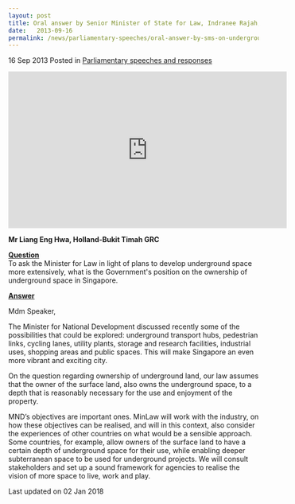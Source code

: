 ```yaml
---
layout: post
title: Oral answer by Senior Minister of State for Law, Indranee Rajah, to Parliamentary Question on underground space
date:   2013-09-16
permalink: /news/parliamentary-speeches/oral-answer-by-sms-on-underground-space
---
```



16 Sep 2013 Posted in [Parliamentary speeches and responses](/news/parliamentary-speeches)


<div class="bp-youtube">
<iframe width="560" height="315" src="https://www.youtube.com/embed/9r_j3qBeDa0" frameborder="0" allow="accelerometer; autoplay; encrypted-media; gyroscope; picture-in-picture" allowfullscreen></iframe>     
</div>

**Mr Liang Eng Hwa, Holland-Bukit Timah GRC**

**<u>Question</u>**    
To ask the Minister for Law in light of plans to develop underground space more extensively, what is the Government's position on the ownership of underground space in Singapore.


**<u>Answer</u>**    

Mdm Speaker,


The Minister for National Development discussed recently some of the possibilities that could be explored: underground transport hubs, pedestrian links, cycling lanes, utility plants, storage and research facilities, industrial uses, shopping areas and public spaces. This will make Singapore an even more vibrant and exciting city.

On the question regarding ownership of underground land, our law assumes that the owner of the surface land, also owns the underground space, to a depth that is reasonably necessary for the use and enjoyment of the property.

MND’s objectives are important ones. MinLaw will work with the industry, on how these objectives can be realised, and will in this context, also consider the experiences of other countries on what would be a sensible approach. Some countries, for example, allow owners of the surface land to have a certain depth of underground space for their use, while enabling deeper subterranean space to be used for underground projects. We will consult stakeholders and set up a sound framework for agencies to realise the vision of more space to live, work and play.

<p class="right-side-updated">Last updated on 02 Jan 2018 </p>
